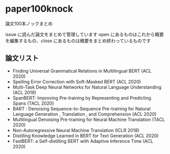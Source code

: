 # paper100knock
論文100本ノックまとめ

issue に読んだ論文をまとめて管理しています
open にあるものはこれから概要を編集するもの、close にあるものは概要をまとめ終わっているものです

## 論文リスト
- Finding Universal Grammatical Relations in Multilingual BERT (ACL 2020)
- Spelling Error Correction with Soft-Masked BERT (ACL 2020)
- Multi-Task Deep Neural Networks for Natural Language Understanding (ACL 2019)
- SpanBERT: Improving Pre-training by Representing and Predicting Spans (TACL 2020)
- BART : Denoising Sequence-to-Sequence Pre-training for Natural Language Generation , Translation , and Comprehension (ACL 2020)
- Multilingual Denoising Pre-training for Neural Machine Translation (TACL 2020)
- Non-Autoregressive Neural Machine Translation (ICLR 2018)
- Distilling Knowledge Learned in BERT for Text Generation (ACL 2020)
- FastBERT: a Self-distilling BERT with Adaptive Inference Time (ACL 2020)
